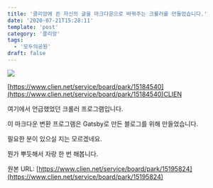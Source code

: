 ```yaml
---
title: '클리앙에 쓴 자신의 글을 마크다운으로 바꿔주는 크롤러를 만들었습니다.'
date: '2020-07-21T15:28:11'
template: 'post'
category: '클리앙'
tags: 
  - '모두의공원'
draft: false
---
```


![](https://cdn.clien.net/web/api/file/F01/10327009/42ecf78c31e273.png?w=780&h=30000&gif=true)

[](https://www.clien.net/service/board/park/15184540)[https://www.clien.net/service/board/park/15184540](https://www.clien.net/service/board/park/15184540)CLIEN

여기에서 언급했었던 크롤러 프로그램입니다.

이 마크다운 변환 프로그램은 Gatsby로 만든 블로그를 위해 만들었습니다.

필요한 분이 있으실 지는 모르겠네요. 

뭔가 뿌듯해서 자랑 한 번 해봅니다.

원본 URL: [https://www.clien.net/service/board/park/15195824](https://www.clien.net/service/board/park/15195824)